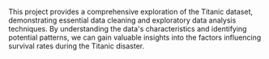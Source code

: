 This project provides a comprehensive exploration of the Titanic dataset, demonstrating essential data cleaning and exploratory data analysis techniques. By understanding the data's characteristics and identifying potential patterns, we can gain valuable insights into the factors influencing survival rates during the Titanic disaster.
